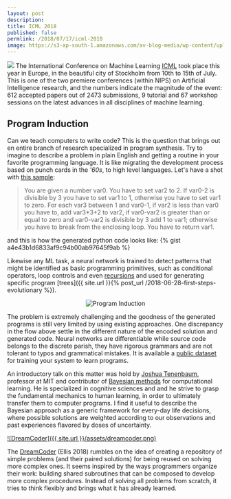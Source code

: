 ```yaml
---
layout: post
description:
title: ICML 2018
published: false
permlink: /2018/07/17/icml-2018
image: https://s3-ap-south-1.amazonaws.com/av-blog-media/wp-content/uploads/2018/06/images.jpeg
---
```


![](https://s3-ap-south-1.amazonaws.com/av-blog-media/wp-content/uploads/2018/06/images.jpeg)
The International Conference on Machine Learning [ICML](https://icml.cc) took place this year in Europe,
in the beautiful city of Stockholm from 10th to 15th of July.
This is one of the two premiere conferences (within NIPS) on Artificial Intelligence research, and the numbers indicate the magnitude of the event: 612 accepted papers out of 2473 submissions, 9 tutorial and 67 workshop sessions on the latest advances in all disciplines of machine learning.

## Program Induction

Can we teach computers to write code? This is the question that brings out en entire branch of research specialized in program synthesis.
Try to imagine to describe a problem in plain English and getting a routine in your favorite programming language. It is like migrating
the development process based on punch cards in the _'60s_, to high level languages. Let's have a shot with [this sample](https://arxiv.org/abs/1807.03168):
> You are given a number var0. You have to set var2 to 2. If var0-2 is divisible by 3 you have to set var1 to 1,
otherwise you have to set var1 to zero. For each var3 between 1 and var0-1, if var2 is less than var0 you have to, add var3*3+2 to var2, if var0-var2 is greater than or equal to zero and var0-var2 is divisible by 3 add 1 to var1;
otherwise you have to break from the enclosing loop. You have to return var1.

and this is how the generated python code looks like:
{% gist a4e43b1d6833af9c94b00ab97645f9ab %}

Likewise any ML task, a neural network is trained to detect patterns that might be identified as basic programming primitives, such as
conditional operators, loop controls and even [recursions](https://arxiv.org/abs/1704.06611) and used for generating specific program
[trees]({{ site.url }}{% post_url /2018-06-28-first-steps-evolutionary %}).

<center><img title="Program Induction" src="{{ site.url }}/assets/pinduction-schema.png"/></center>

The problem is extremely challenging and the goodness of the generated programs is still very limited by using existing approaches.
One discrepancy in the flow above settle in the different nature of the encoded solution and generated code.
Neural networks are differentiable while source code belongs to the discrete parish, they have rigorous grammars
and are not tolerant to typos and grammatical mistakes.
It is available a [public dataset](https://near.ai/research/naps/) for training your system to learn programs.

An introductory talk on this matter was hold by [Joshua Tenenbaum](https://www.csail.mit.edu/person/joshua-tenenbaum), professor at MIT and contributor of [Bayesian methods](https://www.researchgate.net/publication/2463513_A_Bayesian_Framework_for_Concept_Learning) for computational learning. He is specialized in cognitive sciences and and he strive to grasp the fundamental mechanics to human learning, in order to ultimately transfer them to computer programs. I find it useful to describe the Bayesian approach as a generic framework for every-day life decisions, where possible solutions are weighted according to our observations and past experiences flavored by doses of uncertainty.

[![DreamCoder]({{ site.url }}/assets/dreamcoder.png)](http://www.youtube.com/watch?v=RB78vRUO6X8?t=3389)

The [DreamCoder](https://uclmr.github.io/nampi/extended_abstracts/ellis.pdf) (Ellis 2018) rumbles on the idea of creating a repository of simple problems (and their paired solutions) for being reused on solving more complex ones. It seems inspired by the ways programmers organize their work: building shared subroutines that can be composed to develop more complex procedures. Instead of solving all problems from scratch, it tries to think flexibly and brings what it has already learned.
